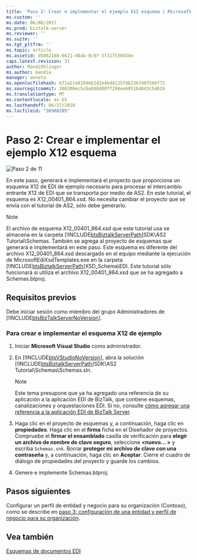 ```yaml
---
title: 'Paso 2: Crear e implementar el ejemplo X12 esquema | Microsoft Docs'
ms.custom: ''
ms.date: 06/08/2017
ms.prod: biztalk-server
ms.reviewer: ''
ms.suite: ''
ms.tgt_pltfrm: ''
ms.topic: article
ms.assetid: d5862168-6621-40ab-8c97-3f317530d34e
caps.latest.revision: 31
author: MandiOhlinger
ms.author: mandia
manager: anneta
ms.openlocfilehash: 671a2ce81946b2d2e4bd4125f8b236740f566f72
ms.sourcegitcommit: 266308ec5c6a9d8d80ff298ee6051b4843c5d626
ms.translationtype: MT
ms.contentlocale: es-ES
ms.lasthandoff: 06/27/2018
ms.locfileid: "36968205"
---
```

# <a name="step-2-create-and-deploy-the-sample-x12-schema"></a>Paso 2: Crear e implementar el ejemplo X12 esquema
![Paso 2 de 11](../core/media/tut-step2-of-11.gif "Tut_Step2_of_11")  
  
 En este paso, generará e implementará el proyecto que proporciona un esquema X12 de EDI de ejemplo necesario para procesar el intercambio entrante X12 de EDI que se transporta por medio de AS2. En este tutorial, el esquema es X12_00401_864.xsd. No necesita cambiar el proyecto que se envía con el tutorial de AS2, sólo debe generarlo.  
  
> [!NOTE]
>  El archivo de esquema X12_00401_864.xsd que este tutorial usa se almacena en la carpeta [!INCLUDE[btsBiztalkServerPath](../includes/btsbiztalkserverpath-md.md)]SDK\AS2 Tutorial\Schemas. También se agrega al proyecto de esquemas que generará e implementará en este paso. Este esquema es diferente del archivo X12_00401_864.xsd descargado en el equipo mediante la ejecución de MicrosoftEdiXsdTemplates.exe en la carpeta [!INCLUDE[btsBiztalkServerPath](../includes/btsbiztalkserverpath-md.md)]XSD_Schema\EDI. Este tutorial sólo funcionará si utiliza el archivo X12_00401_864.xsd que se ha agregado a Schemas.btproj.  
  
## <a name="prerequisites"></a>Requisitos previos  
 Debe iniciar sesión como miembro del grupo Administradores de [!INCLUDE[btsBizTalkServerNoVersion](../includes/btsbiztalkservernoversion-md.md)].  
  
### <a name="to-create-and-deploy-the-sample-x12-schema"></a>Para crear e implementar el esquema X12 de ejemplo  
  
1. Iniciar **Microsoft Visual Studio** como administrador.  
  
2. En [!INCLUDE[btsVStudioNoVersion](../includes/btsvstudionoversion-md.md)], abra la solución [!INCLUDE[btsBiztalkServerPath](../includes/btsbiztalkserverpath-md.md)]SDK\AS2 Tutorial\Schemas\Schemas.sln.  
  
   > [!NOTE]
   >  Este tema presupone que ya ha agregado una referencia de su aplicación a la aplicación EDI de BizTalk, que contiene esquemas, canalizaciones y orquestaciones EDI. Si no, consulte [cómo agregar una referencia a la aplicación EDI de BizTalk Server](http://msdn.microsoft.com/library/7af066fb-372f-4709-b566-c8d6b4a9d782).  
  
3. Haga clic en el proyecto de esquemas y, a continuación, haga clic en **propiedades**. Haga clic en el **firma** ficha en el Diseñador de proyectos. Compruebe el **firmar el ensamblado** casilla de verificación para **elegir un archivo de nombre de clave seguro**, seleccione **\<nuevo... \>** y escriba `Schemas.snk`. Borrar **proteger mi archivo de clave con una contraseña** y, a continuación, haga clic en **Aceptar**. Cierre el cuadro de diálogo de propiedades del proyecto y guarde los cambios.  
  
4. Genere e implemente Schemas.btproj.  
  
## <a name="next-steps"></a>Pasos siguientes  
 Configurar un perfil de entidad y negocio para su organización (Contoso), como se describe en [paso 3: configuración de una entidad y perfil de negocio para su organización](../core/step-3-configure-a-party-and-business-profile-for-your-organization2.md).  
  
## <a name="see-also"></a>Vea también  
 [Esquemas de documentos EDI](../core/edi-document-schemas.md)